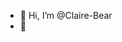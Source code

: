- 👋 Hi, I’m @Claire-Bear
- 🌱

<!---
Claire-Bear/Claire-Bear is a ✨ special ✨ repository because its `README.md` (this file) appears on your GitHub profile.
You can click the Preview link to take a look at your changes.
--->
